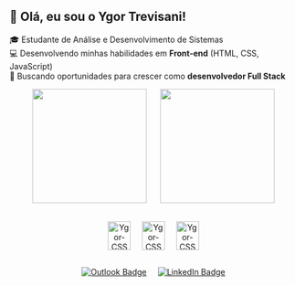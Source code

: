 ## 👋 Olá, eu sou o Ygor Trevisani!

🎓 Estudante de Análise e Desenvolvimento de Sistemas  
💻 Desenvolvendo minhas habilidades em **Front-end** (HTML, CSS, JavaScript)  
🚀 Buscando oportunidades para crescer como **desenvolvedor Full Stack**

<div align="center">

<img src="https://github-readme-stats.vercel.app/api?username=Trevisani32&show_icons=true&theme=radical" height="200" style="margin-right: 20px;">
<img src="https://github-readme-stats.vercel.app/api/top-langs/?username=Trevisani32&hide_progress=true&theme=radical" height="200" style="vertical-align: top;">

</div>


##

<div align=center>
  <link rel="stylesheet" type='text/css' href="https://cdn.jsdelivr.net/gh/devicons/devicon@latest/devicon.min.css" />
  <img align="center" alt="Ygor-CSS" height="50" width="40" src="https://cdn.jsdelivr.net/gh/devicons/devicon@latest/icons/css3/css3-original.svg" /> &nbsp;&nbsp;&nbsp;
  <img align="center" alt="Ygor-CSS" height="50" width="40" src="https://cdn.jsdelivr.net/gh/devicons/devicon@latest/icons/html5/html5-original.svg" /> &nbsp;&nbsp;&nbsp;
  <img align="center" alt="Ygor-CSS" height="50" width="40" src="https://cdn.jsdelivr.net/gh/devicons/devicon@latest/icons/javascript/javascript-original.svg" />
  
</div>

 ###
 
## 

<div align=center>

[![Outlook Badge](https://img.shields.io/badge/-Outlook-0078D4?style=for-the-badge&logo=microsoft-outlook&logoColor=white)](mailto:trevisygor@hotmail.com) &nbsp;&nbsp;&nbsp;
[![LinkedIn Badge](https://img.shields.io/badge/-LinkedIn-%230077B5?style=for-the-badge&logo=linkedin&logoColor=white)](https://www.linkedin.com/in/ygor-trevisani)

</div>





  
  
  
  
  
          
  
          
  
          
  
          




          
          
          
